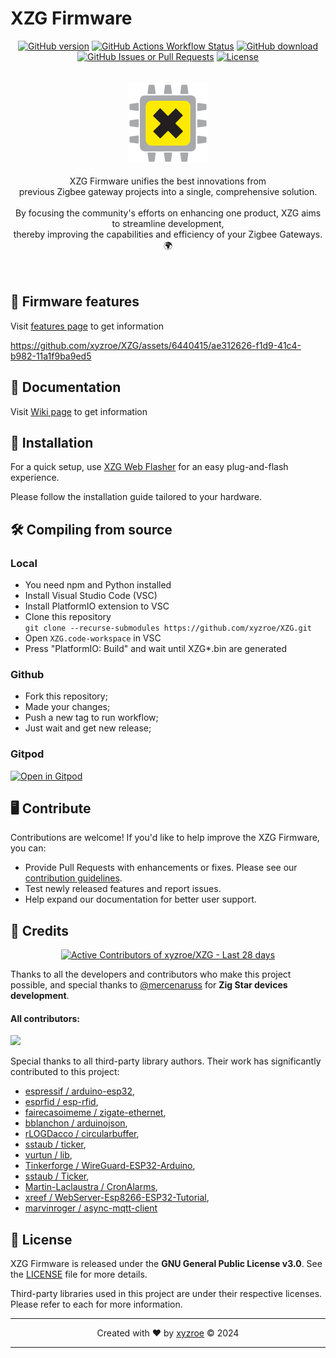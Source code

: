# XZG Firmware
<div align="center"> 
<a href="https://github.com/xyzroe/XZG/releases"><img src="https://img.shields.io/github/release/xyzroe/xzg.svg" alt="GitHub version"></img></a>
<a href="https://github.com/xyzroe/XZG/actions/workflows/build_fw.yml"><img src="https://img.shields.io/github/actions/workflow/status/xyzroe/XZG/build_fw.yml" alt="GitHub Actions Workflow Status"></img></a>
<a href="https://github.com/xyzroe/XZG/releases/latest"><img src="https://img.shields.io/github/downloads/xyzroe/XZG/total.svg" alt="GitHub download"></img></a>
<a href="https://github.com/xyzroe/XZG/issues"><img src="https://img.shields.io/github/issues/xyzroe/XZG" alt="GitHub Issues or Pull Requests"></img></a>
<a href="LICENSE"><img src="https://img.shields.io/github/license/xyzroe/xzg.svg" alt="License"></img></a>
</div>
<div align="center"> 
<br><br>
<a href="https://xzg.xyzroe.cc"><img src="src/websrc/img/logo.svg" width="128" height="128" alt="XZG logo"></a>
<br><br>
XZG Firmware unifies the best innovations from<br>
previous Zigbee gateway projects into a single, comprehensive solution.<br>
<br>
By focusing the community's efforts on enhancing one product, XZG aims to streamline development,<br>
thereby improving the capabilities and efficiency of your Zigbee Gateways. 🌍
</div>
<br><br> 

## 🍓 Firmware features

Visit [features page](https://xzg.xyzroe.cc/features/) to get information 

https://github.com/xyzroe/XZG/assets/6440415/ae312626-f1d9-41c4-b982-11a1f9ba9ed5

## 📔 Documentation

Visit [Wiki page](https://xzg.xyzroe.cc/quick-start/) to get information 

## 🚀 Installation

For a quick setup, use [XZG Web Flasher](https://xzg.xyzroe.cc/install) for an easy plug-and-flash experience.

Please follow the installation guide tailored to your hardware.

## 🛠️ Compiling from source

### Local

- You need npm and Python installed
- Install Visual Studio Code (VSC)  
- Install PlatformIO extension to VSC  
- Clone this repository  
  `git clone --recurse-submodules https://github.com/xyzroe/XZG.git`
- Open `XZG.code-workspace` in VSC
- Press "PlatformIO: Build" and wait until XZG*.bin are generated  

### Github
 - Fork this repository;
 - Made your changes;
 - Push a new tag to run workflow;
 - Just wait and get new release;
  
### Gitpod

[![Open in Gitpod](https://gitpod.io/button/open-in-gitpod.svg)](https://gitpod.io/#https://github.com/xyzroe/XZG)

## 🖥️ Contribute

Contributions are welcome! If you'd like to help improve the XZG Firmware, you can:

- Provide Pull Requests with enhancements or fixes. Please see our [contribution guidelines](CONTRIBUTING.md).
- Test newly released features and report issues.
- Help expand our documentation for better user support.

## 🎉 Credits 

<!-- Copy-paste in your Readme.md file -->
<a href="https://next.ossinsight.io/widgets/official/compose-recent-active-contributors?repo_id=777202050&limit=30" target="_blank" style="display: block" align="center">
  <picture>
    <source media="(prefers-color-scheme: dark)" srcset="https://next.ossinsight.io/widgets/official/compose-recent-active-contributors/thumbnail.png?repo_id=777202050&limit=30&image_size=auto&color_scheme=dark" width="655" height="auto">
    <img alt="Active Contributors of xyzroe/XZG - Last 28 days" src="https://next.ossinsight.io/widgets/official/compose-recent-active-contributors/thumbnail.png?repo_id=777202050&limit=30&image_size=auto&color_scheme=light" width="655" height="auto">
  </picture>
</a>
<!-- Made with [OSS Insight](https://ossinsight.io/) -->

Thanks to all the developers and contributors who make this project possible, and special thanks to [@mercenaruss](https://github.com/mercenaruss/) for **Zig Star devices development**.

#### All contributors:
<a href="https://github.com/xyzroe/XZG/graphs/contributors"><img src="https://contrib.rocks/image?repo=xyzroe/XZG" /></a>


Special thanks to all third-party library authors. Their work has significantly contributed to this project:

- [espressif / arduino-esp32](https://github.com/espressif/arduino-esp32), 
- [esprfid / esp-rfid](https://github.com/esprfid/esp-rfid), 
- [fairecasoimeme / zigate-ethernet](https://github.com/fairecasoimeme/ZiGate-Ethernet), 
- [bblanchon / arduinojson](https://github.com/bblanchon/ArduinoJson), 
- [rLOGDacco / circularbuffer](https://github.com/rLOGDacco/CircularBuffer), 
- [sstaub / ticker](https://github.com/sstaub/Ticker), 
- [vurtun / lib](https://github.com/vurtun/lib),
- [Tinkerforge / WireGuard-ESP32-Arduino](https://github.com/Tinkerforge/WireGuard-ESP32-Arduino),  
- [sstaub / Ticker](https://github.com/sstaub/Ticker),
- [Martin-Laclaustra / CronAlarms](https://github.com/Martin-Laclaustra/CronAlarms),
- [xreef / WebServer-Esp8266-ESP32-Tutorial](https://github.com/xreef/WebServer-Esp8266-ESP32-Tutorial),
- [marvinroger / async-mqtt-client](https://github.com/marvinroger/async-mqtt-client)


## 📄 License

XZG Firmware is released under the **GNU General Public License v3.0**. See the [LICENSE](LICENSE) file for more details.

Third-party libraries used in this project are under their respective licenses. Please refer to each for more information.

---

<div align="center"> Created with &#x2764;&#xFE0F; by <a href="https://xyzroe.cc/">xyzroe</a> © 2024</div>

---
